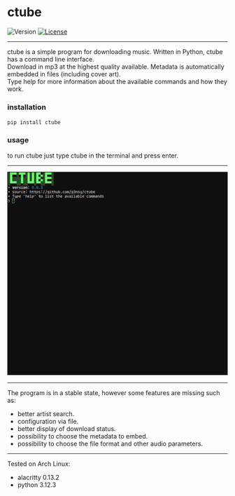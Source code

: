 # ctube
![Version](https://img.shields.io/badge/version-0.1.1-blue)
[![License](https://img.shields.io/badge/License-MIT-blue.svg)](https://en.wikipedia.org/wiki/MIT_License)

---
ctube is a simple program for downloading music. Written in Python, ctube has a command line interface.\
Download in mp3 at the highest quality available. Metadata is automatically embedded in files (including cover art).\
Type help for more information about the available commands and how they work.

### installation
```shell
pip install ctube
```

### usage
to run ctube just type ctube in the terminal and press enter.

---
<p align="center">
    <img src=".github/ctube.gif" alt="ctube.gif">
</p>

---

The program is in a stable state, however some features are missing such as:
- better artist search.
- configuration via file.
- better display of download status.
- possibility to choose the metadata to embed.
- possibility to choose the file format and other audio parameters.

---
Tested on Arch Linux:
- alacritty 0.13.2
- python 3.12.3
